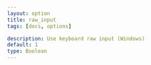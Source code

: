 ```yaml
---
layout: option
title: raw_input
tags: [docs, options]

description: Use keyboard raw input (Windows)
default: 1
type: Boolean
---
```

